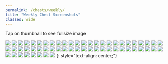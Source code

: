 ```yaml
---
permalink: /chests/weekly/
title: "Weekly Chest Screenshots"
classes: wide
---  
```


Tap on thumbnail to see fullsize image

[![](https://media.discordapp.net/attachments/826525665116553228/828439500291702784/image3.png?width=199&height=139)](https://cdn.discordapp.com/attachments/826525665116553228/828439500291702784/image3.png)
[![](https://media.discordapp.net/attachments/826525665116553228/835731161807323166/IMG_3401.PNG?width=199&height=139)](https://cdn.discordapp.com/attachments/826525665116553228/835731161807323166/IMG_3401.PNG)
[![](https://media.discordapp.net/attachments/826525665116553228/835731730722979850/IMG_3491.PNG?width=199&height=139)](https://cdn.discordapp.com/attachments/826525665116553228/835731730722979850/IMG_3491.PNG)
[![](https://media.discordapp.net/attachments/826525665116553228/836040890132201492/image0.png?width=199&height=139)](https://cdn.discordapp.com/attachments/826525665116553228/836040890132201492/image0.png)
[![](https://media.discordapp.net/attachments/826525665116553228/840815697877008414/IMG_3854.PNG?width=199&height=139)](https://cdn.discordapp.com/attachments/826525665116553228/840815697877008414/IMG_3854.PNG)
[![](https://media.discordapp.net/attachments/826525665116553228/862195630809415710/IMG_3970.PNG?width=199&height=139)](https://cdn.discordapp.com/attachments/826525665116553228/862195630809415710/IMG_3970.PNG)
[![](https://media.discordapp.net/attachments/826525665116553228/862196472019681290/IMG_4287.PNG?width=199&height=139)](https://cdn.discordapp.com/attachments/826525665116553228/862196472019681290/IMG_4287.PNG)
[![](https://media.discordapp.net/attachments/826525665116553228/862197111247863848/IMG_4585.PNG?width=199&height=139)](https://cdn.discordapp.com/attachments/826525665116553228/862197111247863848/IMG_4585.PNG)
[![](https://media.discordapp.net/attachments/826525665116553228/862198154719395850/IMG_5146.PNG?width=199&height=139)](https://cdn.discordapp.com/attachments/826525665116553228/862198154719395850/IMG_5146.PNG)
[![](https://media.discordapp.net/attachments/826525665116553228/862198519250026526/IMG_5363.PNG?width=199&height=139)](https://cdn.discordapp.com/attachments/826525665116553228/862198519250026526/IMG_5363.PNG)
[![](https://media.discordapp.net/attachments/826525665116553228/862199110861848596/IMG_5848.PNG?width=199&height=139)](https://cdn.discordapp.com/attachments/826525665116553228/862199110861848596/IMG_5848.PNG)
[![](https://media.discordapp.net/attachments/826525665116553228/866190607130558484/IMG_3346.PNG?width=199&height=139)](https://cdn.discordapp.com/attachments/826525665116553228/866190607130558484/IMG_3346.PNG)
[![](https://media.discordapp.net/attachments/826525665116553228/874157621752520764/IMG_6731.PNG?width=199&height=139)](https://cdn.discordapp.com/attachments/826525665116553228/874157621752520764/IMG_6731.PNG)
[![](https://media.discordapp.net/attachments/826525665116553228/874157907451715634/IMG_7002.PNG?width=199&height=139)](https://cdn.discordapp.com/attachments/826525665116553228/874157907451715634/IMG_7002.PNG)
[![](https://media.discordapp.net/attachments/826525665116553228/874158106270130176/IMG_7278.PNG?width=199&height=139)](https://cdn.discordapp.com/attachments/826525665116553228/874158106270130176/IMG_7278.PNG)
[![](https://media.discordapp.net/attachments/826525665116553228/874158473498230805/IMG_7726.PNG?width=199&height=139)](https://cdn.discordapp.com/attachments/826525665116553228/874158473498230805/IMG_7726.PNG)
[![](https://media.discordapp.net/attachments/826525665116553228/886523714013921320/IMG_8272.PNG?width=199&height=139)](https://cdn.discordapp.com/attachments/826525665116553228/886523714013921320/IMG_8272.PNG)
[![](https://media.discordapp.net/attachments/826525665116553228/886524619887116339/IMG_8562.PNG?width=199&height=139)](https://cdn.discordapp.com/attachments/826525665116553228/886524619887116339/IMG_8562.PNG)
[![](https://media.discordapp.net/attachments/898566235908878366/898566712692191262/IMG_3980.PNG?width=199&height=139)](https://cdn.discordapp.com/attachments/898566235908878366/898566712692191262/IMG_3980.PNG)
[![](https://media.discordapp.net/attachments/898566235908878366/898567001503567911/IMG_9831.PNG?width=199&height=139)](https://cdn.discordapp.com/attachments/898566235908878366/898567001503567911/IMG_9831.PNG)
[![](https://media.discordapp.net/attachments/898566235908878366/915677099258429450/IMG_9831.PNG?width=199&height=139)](https://cdn.discordapp.com/attachments/898566235908878366/915677099258429450/IMG_9831.PNG)
[![](https://media.discordapp.net/attachments/898566235908878366/915677342666477568/IMG_0116.PNG?width=199&height=139)](https://cdn.discordapp.com/attachments/898566235908878366/915677342666477568/IMG_0116.PNG)
[![](https://media.discordapp.net/attachments/898566235908878366/915677676826656768/IMG_0296.PNG?width=199&height=139)](https://cdn.discordapp.com/attachments/898566235908878366/915677676826656768/IMG_0296.PNG)
[![](https://media.discordapp.net/attachments/898566235908878366/915677876475551754/IMG_0563.PNG?width=199&height=139)](https://cdn.discordapp.com/attachments/898566235908878366/915677876475551754/IMG_0563.PNG)
[![](https://media.discordapp.net/attachments/898566235908878366/915678303728312360/IMG_0878.PNG?width=199&height=139)](https://cdn.discordapp.com/attachments/898566235908878366/915678303728312360/IMG_0878.PNG)
[![](https://media.discordapp.net/attachments/898566235908878366/915678598839558174/IMG_1237.PNG?width=199&height=139)](https://cdn.discordapp.com/attachments/898566235908878366/915678598839558174/IMG_1237.PNG)
[![](https://media.discordapp.net/attachments/898566235908878366/915678974171029534/IMG_1886.PNG?width=199&height=139)](https://cdn.discordapp.com/attachments/898566235908878366/915678974171029534/IMG_1886.PNG)
[![](https://media.discordapp.net/attachments/898566235908878366/915679346486824990/IMG_2083.PNG?width=199&height=139)](https://cdn.discordapp.com/attachments/898566235908878366/915679346486824990/IMG_2083.PNG)
[![](https://media.discordapp.net/attachments/898566235908878366/917773063221817384/IMG_2439.PNG?width=199&height=139)](https://cdn.discordapp.com/attachments/898566235908878366/917773063221817384/IMG_2439.PNG)
[![](https://media.discordapp.net/attachments/898566235908878366/950861307421261924/IMG_2626.PNG?width=199&height=139)](https://cdn.discordapp.com/attachments/898566235908878366/950861307421261924/IMG_2626.PNG)
[![](https://media.discordapp.net/attachments/898566235908878366/950861720547651604/IMG_2802.PNG?width=199&height=139)](https://cdn.discordapp.com/attachments/898566235908878366/950861720547651604/IMG_2802.PNG)
[![](https://media.discordapp.net/attachments/898566235908878366/950862108134887435/IMG_3217.PNG?width=199&height=139)](https://cdn.discordapp.com/attachments/898566235908878366/950862108134887435/IMG_3217.PNG)
[![](https://media.discordapp.net/attachments/898566235908878366/950862302637346848/IMG_3410.PNG?width=199&height=139)](https://cdn.discordapp.com/attachments/898566235908878366/950862302637346848/IMG_3410.PNG)
[![](https://media.discordapp.net/attachments/898566235908878366/950862479695695922/IMG_3578.PNG?width=199&height=139)](https://cdn.discordapp.com/attachments/898566235908878366/950862479695695922/IMG_3578.PNG)
[![](https://media.discordapp.net/attachments/898566235908878366/950863179012005958/IMG_4671.PNG?width=199&height=139)](https://cdn.discordapp.com/attachments/898566235908878366/950863179012005958/IMG_4671.PNG)
[![](https://media.discordapp.net/attachments/898566235908878366/1024586725516918794/IMG_9450.PNG?width=199&height=139)](https://cdn.discordapp.com/attachments/898566235908878366/1024586725516918794/IMG_9450.PNG)
[![](https://media.discordapp.net/attachments/898566235908878366/1024587111975882872/IMG_4969.PNG?width=199&height=139)](https://cdn.discordapp.com/attachments/898566235908878366/1024587111975882872/IMG_4969.PNG)
[![](https://media.discordapp.net/attachments/898566235908878366/1024587239965081650/IMG_5158.PNG?width=199&height=139)](https://cdn.discordapp.com/attachments/898566235908878366/1024587239965081650/IMG_5158.PNG)
[![](https://media.discordapp.net/attachments/898566235908878366/1024587448119988294/IMG_5229.PNG?width=199&height=139)](https://cdn.discordapp.com/attachments/898566235908878366/1024587448119988294/IMG_5229.PNG)
[![](https://media.discordapp.net/attachments/898566235908878366/1024587449206325268/IMG_5312.PNG?width=199&height=139)](https://cdn.discordapp.com/attachments/898566235908878366/1024587449206325268/IMG_5312.PNG)
[![](https://media.discordapp.net/attachments/898566235908878366/1024587580995555368/IMG_5437.PNG?width=199&height=139)](https://cdn.discordapp.com/attachments/898566235908878366/1024587580995555368/IMG_5437.PNG)
[![](https://media.discordapp.net/attachments/898566235908878366/1024587700847792178/IMG_4649.PNG?width=199&height=139)](https://cdn.discordapp.com/attachments/898566235908878366/1024587700847792178/IMG_4649.PNG)
[![](https://media.discordapp.net/attachments/898566235908878366/1024587900450525225/IMG_5570.PNG?width=199&height=139)](https://cdn.discordapp.com/attachments/898566235908878366/1024587900450525225/IMG_5570.PNG)
[![](https://media.discordapp.net/attachments/898566235908878366/1024588357503811604/IMG_5874.PNG?width=199&height=139)](https://cdn.discordapp.com/attachments/898566235908878366/1024588357503811604/IMG_5874.PNG)
[![](https://media.discordapp.net/attachments/898566235908878366/1024588359189934151/IMG_5933.PNG?width=199&height=139)](https://cdn.discordapp.com/attachments/898566235908878366/1024588359189934151/IMG_5933.PNG)
[![](https://media.discordapp.net/attachments/898566235908878366/1024588495852949524/IMG_6029.PNG?width=199&height=139)](https://cdn.discordapp.com/attachments/898566235908878366/1024588495852949524/IMG_6029.PNG)
[![](https://media.discordapp.net/attachments/898566235908878366/1024588502857429022/IMG_5981.PNG?width=199&height=139)](https://cdn.discordapp.com/attachments/898566235908878366/1024588502857429022/IMG_5981.PNG)
[![](https://media.discordapp.net/attachments/898566235908878366/1024589194020003850/IMG_6136.PNG?width=199&height=139)](https://cdn.discordapp.com/attachments/898566235908878366/1024589194020003850/IMG_6136.PNG)
[![](https://media.discordapp.net/attachments/898566235908878366/1024589194670133248/IMG_6077.PNG?width=199&height=139)](https://cdn.discordapp.com/attachments/898566235908878366/1024589194670133248/IMG_6077.PNG)
[![](https://media.discordapp.net/attachments/898566235908878366/1024589301935251547/IMG_5110.PNG?width=199&height=139)](https://cdn.discordapp.com/attachments/898566235908878366/1024589301935251547/IMG_5110.PNG)
[![](https://media.discordapp.net/attachments/898566235908878366/1024589421896544287/IMG_6365.PNG?width=199&height=139)](https://cdn.discordapp.com/attachments/898566235908878366/1024589421896544287/IMG_6365.PNG)
[![](https://media.discordapp.net/attachments/898566235908878366/1024589422840262676/IMG_6336.PNG?width=199&height=139)](https://cdn.discordapp.com/attachments/898566235908878366/1024589422840262676/IMG_6336.PNG)
[![](https://media.discordapp.net/attachments/898566235908878366/1024589533095919657/IMG_6477.PNG?width=199&height=139)](https://cdn.discordapp.com/attachments/898566235908878366/1024589533095919657/IMG_6477.PNG)
[![](https://media.discordapp.net/attachments/898566235908878366/1024589720786829362/IMG_5554.PNG?width=199&height=139)](https://cdn.discordapp.com/attachments/898566235908878366/1024589720786829362/IMG_5554.PNG)
[![](https://media.discordapp.net/attachments/898566235908878366/1024589740953047050/IMG_6578.PNG?width=199&height=139)](https://cdn.discordapp.com/attachments/898566235908878366/1024589740953047050/IMG_6578.PNG)
[![](https://media.discordapp.net/attachments/898566235908878366/1024589741020151838/IMG_6609.PNG?width=199&height=139)](https://cdn.discordapp.com/attachments/898566235908878366/1024589741020151838/IMG_6609.PNG)
[![](https://media.discordapp.net/attachments/898566235908878366/1024589839972175894/IMG_6691.PNG?width=199&height=139)](https://cdn.discordapp.com/attachments/898566235908878366/1024589839972175894/IMG_6691.PNG)
[![](https://media.discordapp.net/attachments/898566235908878366/1028380464622350437/IMG_6802.PNG?width=199&height=139)](https://cdn.discordapp.com/attachments/898566235908878366/1028380464622350437/IMG_6802.PNG)
{: style="text-align: center;"}

